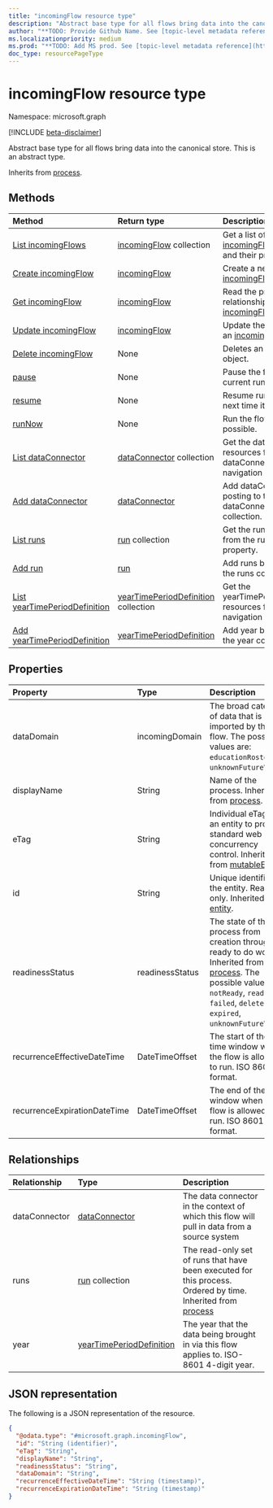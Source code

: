 ```yaml
---
title: "incomingFlow resource type"
description: "Abstract base type for all flows bring data into the canonical store."
author: "**TODO: Provide Github Name. See [topic-level metadata reference](https://msgo.azurewebsites.net/add/document/guidelines/metadata.html#topic-level-metadata)**"
ms.localizationpriority: medium
ms.prod: "**TODO: Add MS prod. See [topic-level metadata reference](https://msgo.azurewebsites.net/add/document/guidelines/metadata.html#topic-level-metadata)**"
doc_type: resourcePageType
---
```


# incomingFlow resource type

Namespace: microsoft.graph

[!INCLUDE [beta-disclaimer](../../includes/beta-disclaimer.md)]

Abstract base type for all flows bring data into the canonical store.
This is an abstract type.


Inherits from [process](../resources/process.md).

## Methods
|Method|Return type|Description|
|:---|:---|:---|
|[List incomingFlows](../api/incomingflow-list.md)|[incomingFlow](../resources/incomingflow.md) collection|Get a list of the [incomingFlow](../resources/incomingflow.md) objects and their properties.|
|[Create incomingFlow](../api/industrydatahub-post-incomingflows.md)|[incomingFlow](../resources/incomingflow.md)|Create a new [incomingFlow](../resources/incomingflow.md) object.|
|[Get incomingFlow](../api/incomingflow-get.md)|[incomingFlow](../resources/incomingflow.md)|Read the properties and relationships of an [incomingFlow](../resources/incomingflow.md) object.|
|[Update incomingFlow](../api/incomingflow-update.md)|[incomingFlow](../resources/incomingflow.md)|Update the properties of an [incomingFlow](../resources/incomingflow.md) object.|
|[Delete incomingFlow](../api/incomingflow-delete.md)|None|Deletes an [incomingFlow](../resources/incomingflow.md) object.|
|[pause](../api/incomingflow-pause.md)|None|Pause the flow after the current run completes.|
|[resume](../api/incomingflow-resume.md)|None|Resume running the flow next time it is scheduled.|
|[runNow](../api/incomingflow-runnow.md)|None|Run the flow as soon as possible.|
|[List dataConnector](../api/incomingflow-list-dataconnector.md)|[dataConnector](../resources/dataconnector.md) collection|Get the dataConnector resources from the dataConnector navigation property.|
|[Add dataConnector](../api/incomingflow-post-dataconnector.md)|[dataConnector](../resources/dataconnector.md)|Add dataConnector by posting to the dataConnector collection.|
|[List runs](../api/incomingflow-list-runs.md)|[run](../resources/run.md) collection|Get the run resources from the runs navigation property.|
|[Add run](../api/incomingflow-post-runs.md)|[run](../resources/run.md)|Add runs by posting to the runs collection.|
|[List yearTimePeriodDefinition](../api/incomingflow-list-year.md)|[yearTimePeriodDefinition](../resources/yeartimeperioddefinition.md) collection|Get the yearTimePeriodDefinition resources from the year navigation property.|
|[Add yearTimePeriodDefinition](../api/incomingflow-post-year.md)|[yearTimePeriodDefinition](../resources/yeartimeperioddefinition.md)|Add year by posting to the year collection.|

## Properties
|Property|Type|Description|
|:---|:---|:---|
|dataDomain|incomingDomain|The broad category of data that is being imported by this flow. The possible values are: `educationRostering`, `unknownFutureValue`.|
|displayName|String|Name of the process. Inherited from [process](../resources/process.md).|
|eTag|String|Individual eTag for an entity to provide standard web concurrency control. Inherited from [mutableEntity](../resources/mutableentity.md).|
|id|String|Unique identifier for the entity. Read-only. Inherited from [entity](../resources/entity.md).|
|readinessStatus|readinessStatus|The state of the process from creation through to ready to do work. Inherited from [process](../resources/process.md). The possible values are: `notReady`, `ready`, `failed`, `deleted`, `expired`, `unknownFutureValue`.|
|recurrenceEffectiveDateTime|DateTimeOffset|The start of the time window when the flow is allowed to run. ISO 8601 format.|
|recurrenceExpirationDateTime|DateTimeOffset|The end of the time window when the flow is allowed to run. ISO 8601 format.|

## Relationships
|Relationship|Type|Description|
|:---|:---|:---|
|dataConnector|[dataConnector](../resources/dataconnector.md)|The data connector in the context of which this flow will pull in data from a source system|
|runs|[run](../resources/run.md) collection|The read-only set of runs that have been executed for this process. Ordered by time. Inherited from [process](../resources/process.md)|
|year|[yearTimePeriodDefinition](../resources/yeartimeperioddefinition.md)|The year that the data being brought in via this flow applies to. ISO-8601 4-digit year.|

## JSON representation
The following is a JSON representation of the resource.
<!-- {
  "blockType": "resource",
  "keyProperty": "id",
  "@odata.type": "microsoft.graph.incomingFlow",
  "baseType": "microsoft.industryData.process",
  "openType": false
}
-->
``` json
{
  "@odata.type": "#microsoft.graph.incomingFlow",
  "id": "String (identifier)",
  "eTag": "String",
  "displayName": "String",
  "readinessStatus": "String",
  "dataDomain": "String",
  "recurrenceEffectiveDateTime": "String (timestamp)",
  "recurrenceExpirationDateTime": "String (timestamp)"
}
```

